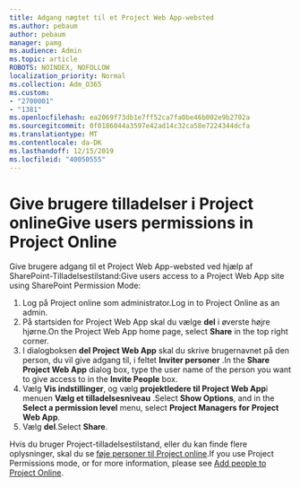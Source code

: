 ```yaml
---
title: Adgang nægtet til et Project Web App-websted
ms.author: pebaum
author: pebaum
manager: pamg
ms.audience: Admin
ms.topic: article
ROBOTS: NOINDEX, NOFOLLOW
localization_priority: Normal
ms.collection: Adm_O365
ms.custom:
- "2700001"
- "1381"
ms.openlocfilehash: ea2069f73db1e7ff52ca7fa0be46b002e9b2702a
ms.sourcegitcommit: 0f0186044a3597e42ad14c32ca58e7224344dcfa
ms.translationtype: MT
ms.contentlocale: da-DK
ms.lasthandoff: 12/15/2019
ms.locfileid: "40050555"
---
```

# <a name="give-users-permissions-in-project-online"></a><span data-ttu-id="6b17c-102">Give brugere tilladelser i Project online</span><span class="sxs-lookup"><span data-stu-id="6b17c-102">Give users permissions in Project Online</span></span>

<span data-ttu-id="6b17c-103">Give brugere adgang til et Project Web App-websted ved hjælp af SharePoint-Tilladelsestilstand:</span><span class="sxs-lookup"><span data-stu-id="6b17c-103">Give users access to a Project Web App site using SharePoint Permission Mode:</span></span>

1. <span data-ttu-id="6b17c-104">Log på Project online som administrator.</span><span class="sxs-lookup"><span data-stu-id="6b17c-104">Log in to Project Online as an admin.</span></span>
2. <span data-ttu-id="6b17c-105">På startsiden for Project Web App skal du vælge **del** i øverste højre hjørne.</span><span class="sxs-lookup"><span data-stu-id="6b17c-105">On the Project Web App home page, select **Share** in the top right corner.</span></span>
3. <span data-ttu-id="6b17c-106">I dialogboksen **del Project Web App** skal du skrive brugernavnet på den person, du vil give adgang til, i feltet **Inviter personer** .</span><span class="sxs-lookup"><span data-stu-id="6b17c-106">In the **Share Project Web App** dialog box, type the user name of the person you want to give access to in the **Invite People** box.</span></span>
4. <span data-ttu-id="6b17c-107">Vælg **Vis indstillinger**, og vælg **projektledere til Project Web App**i menuen **Vælg et tilladelsesniveau** .</span><span class="sxs-lookup"><span data-stu-id="6b17c-107">Select **Show Options**, and in the **Select a permission level** menu, select **Project Managers for Project Web App**.</span></span>
5. <span data-ttu-id="6b17c-108">Vælg **del**.</span><span class="sxs-lookup"><span data-stu-id="6b17c-108">Select **Share**.</span></span>

<span data-ttu-id="6b17c-109">Hvis du bruger Project-tilladelsestilstand, eller du kan finde flere oplysninger, skal du se [føje personer til Project online](https://docs.microsoft.com/projectonline/step-2-add-people-to-project-online).</span><span class="sxs-lookup"><span data-stu-id="6b17c-109">If you use Project Permissions mode, or for more information, please see [Add people to Project Online](https://docs.microsoft.com/projectonline/step-2-add-people-to-project-online).</span></span>
